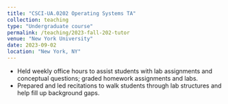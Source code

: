 ```yaml
---
title: "CSCI-UA.0202 Operating Systems TA"
collection: teaching
type: "Undergraduate course"
permalink: /teaching/2023-fall-202-tutor
venue: "New York University"
date: 2023-09-02
location: "New York, NY"
---
```


- Held weekly office hours to assist students with lab assignments and conceptual questions; graded homework assignments and labs.
- Prepared and led recitations to walk students through lab structures and help fill up background gaps.